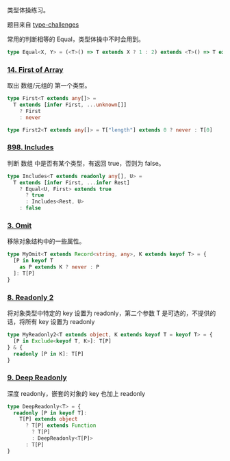 类型体操练习。

题目来自 [type-challenges](https://github.com/type-challenges/type-challenges)

常用的判断相等的 Equal，类型体操中不时会用到。

```ts
type Equal<X, Y> = (<T>() => T extends X ? 1 : 2) extends <T>() => T extends Y ? 1 : 2 ? true : false
```

### [14. First of Array](https://github.com/type-challenges/type-challenges/blob/main/questions/00014-easy-first/README.md)

取出 数组/元组的 第一个类型。

```ts
type First<T extends any[]> =
  T extends [infer First, ...unknown[]]
    ? First
    : never

type First2<T extends any[]> = T["length"] extends 0 ? never : T[0]
```

### [898. Includes](https://github.com/type-challenges/type-challenges/blob/main/questions/00898-easy-includes/README.md)

判断 数组 中是否有某个类型，有返回 true，否则为 false。

```ts
type Includes<T extends readonly any[], U> =
  T extends [infer First, ...infer Rest]
    ? Equal<U, First> extends true
      ? true
      : Includes<Rest, U>
    : false
```

### [3. Omit](https://github.com/type-challenges/type-challenges/blob/main/questions/00003-medium-omit/README.md)

移除对象结构中的一些属性。

```ts
type MyOmit<T extends Record<string, any>, K extends keyof T> = {
  [P in keyof T
    as P extends K ? never : P
  ]: T[P]
}
```

### [8. Readonly 2](https://github.com/type-challenges/type-challenges/blob/main/questions/00008-medium-readonly-2/README.md)

将对象类型中特定的 key 设置为 readonly，第二个参数 T 是可选的，不提供的话，将所有 key 设置为 readonly

```ts
type MyReadonly2<T extends object, K extends keyof T = keyof T> = {
  [P in Exclude<keyof T, K>]: T[P]
} & {
  readonly [P in K]: T[P]
}
```

### [9. Deep Readonly](https://github.com/type-challenges/type-challenges/blob/main/questions/00009-medium-deep-readonly/README.md)

深度 readonly，嵌套的对象的 key 也加上 readonly

```ts
type DeepReadonly<T> = {
  readonly [P in keyof T]: 
    T[P] extends object
      ? T[P] extends Function
        ? T[P]
        : DeepReadonly<T[P]>
      : T[P]
}
```
